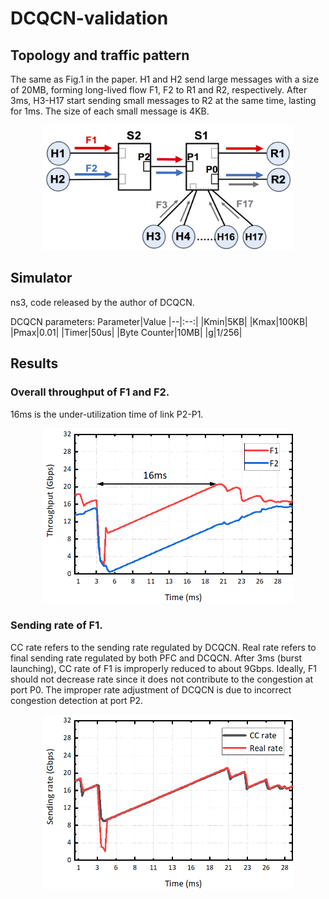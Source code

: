# DCQCN-validation
## Topology and traffic pattern
The same as Fig.1 in the paper. H1 and H2 send large messages with a size of 20MB, forming long-lived flow F1, F2 to R1 and R2, respectively. After 3ms, H3-H17 start sending small messages to R2 at the same time, lasting for 1ms. The size of each small message is 4KB.
<div align="center"><img width="400" height="200" src="https://github.com/sc20anonymous/DCQCN-validation/raw/master/topology.png"/></div>

## Simulator 
ns3, code released by the author of DCQCN.

DCQCN parameters:
Parameter|Value
|--|:--:|
|Kmin|5KB|
|Kmax|100KB|
|Pmax|0.01|
|Timer|50us|
|Byte Counter|10MB|
|g|1/256|

## Results
### Overall throughput of F1 and F2. 

16ms is the under-utilization time of link P2-P1.
<div align="center"><img width="400" height="280" src="https://github.com/sc20anonymous/DCQCN-validation/raw/master/dcqcn_overall_throughput.png"/></div>

### Sending rate of F1. 

CC rate refers to the sending rate regulated by DCQCN. Real rate refers to final sending rate regulated by both PFC and DCQCN. After 3ms (burst launching), CC rate of F1 is improperly reduced to about 9Gbps. Ideally, F1 should not decrease rate since it does not contribute to the congestion at port P0. The improper rate adjustment of DCQCN is due to incorrect congestion detection at port P2.
<div align="center"><img width="400" height="280" src="https://github.com/sc20anonymous/DCQCN-validation/raw/master/dcqcn_cc_rate.png"/></div>
